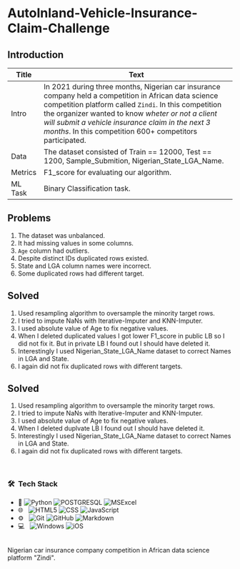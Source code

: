 # AutoInland-Vehicle-Insurance-Claim-Challenge

## Introduction


 

| Title | Text |
| ------ | ------ |
| Intro | In 2021 during three months, Nigerian car insurance company held a competition in African data science competition platform called `Zindi`. In this competition the organizer wanted to know _wheter or not a client will submit a vehicle insurance claim in the next 3 months_. In this competition 600+ competitors participated. |
| Data | The dataset consisted of Train == 12000, Test == 1200, Sample_Submition, Nigerian_State_LGA_Name. |
| Metrics | F1_score for evaluating our algorithm.|
| ML Task | Binary Classification task.|


## Problems

1. The dataset was unbalanced.
2. It had missing values in some columns.
3. `Age` column had outliers.
4. Despite distinct IDs duplicated rows existed.
5. State and LGA column names were incorrect.
6. Some duplicated rows had different target.

## Solved

1. Used resampling algorithm to oversample the minority target rows.
2. I tried to impute NaNs with Iterative-Imputer and KNN-Imputer.
3. I used absolute value of Age to fix negative values.
4. When I deleted duplicated values I got lower F1_score in public LB so I did not fix it. But in private LB I found out I should have deleted it.
5. Interestingly I used Nigerian_State_LGA_Name dataset to correct Names in LGA and State.
6. I again did not fix duplicated rows with different targets.


## Solved

1. Used resampling algorithm to oversample the minority target rows.
2. I tried to impute NaNs with Iterative-Imputer and KNN-Imputer.
3. I used absolute value of Age to fix negative values.
4. When I deleted duplvate LB I found out I should have deleted it.
5. Interestingly I used Nigerian_State_LGA_Name dataset to correct Names in LGA and State.
6. I again did not fix duplicated rows with different targets.






<br/>

<h3> 🛠 &nbsp;Tech Stack</h3>

- :space_invader:
  ![Python](https://img.shields.io/badge/Python-14354C?style=for-the-badge&logo=python&logoColor=white)
  ![POSTGRESQL](https://img.shields.io/badge/PostgreSQL-316192?style=for-the-badge&logo=postgresql&logoColor=white) 
  ![MSExcel](https://img.shields.io/badge/Microsoft_Excel-217346?style=for-the-badge&logo=microsoft-excel&logoColor=white) 
- 🌐 &nbsp;
  ![HTML5](https://img.shields.io/badge/HTML5-E34F26?style=for-the-badge&logo=html5&logoColor=white)
  ![CSS](https://img.shields.io/badge/CSS-239120?&style=for-the-badge&logo=css3&logoColor=white)
  ![JavaScript](https://img.shields.io/badge/JavaScript-323330?style=for-the-badge&logo=javascript&logoColor=F7DF1E)
- ⚙️ &nbsp;
  ![Git](https://img.shields.io/badge/Git-F05032?style=for-the-badge&logo=git&logoColor=white)
  ![GitHub](https://img.shields.io/badge/GitHub-100000?style=for-the-badge&logo=github&logoColor=white)
  ![Markdown](https://img.shields.io/badge/Markdown-000000?style=for-the-badge&logo=markdown&logoColor=white)
- 💻 &nbsp;
  ![Windows](https://img.shields.io/badge/Windows-0078D6?style=for-the-badge&logo=windows&logoColor=white)
  ![iOS](https://img.shields.io/badge/iOS-000000?style=for-the-badge&logo=ios&logoColor=white)


<br/>
Nigerian car insurance company competition in African data science platform "Zindi".
